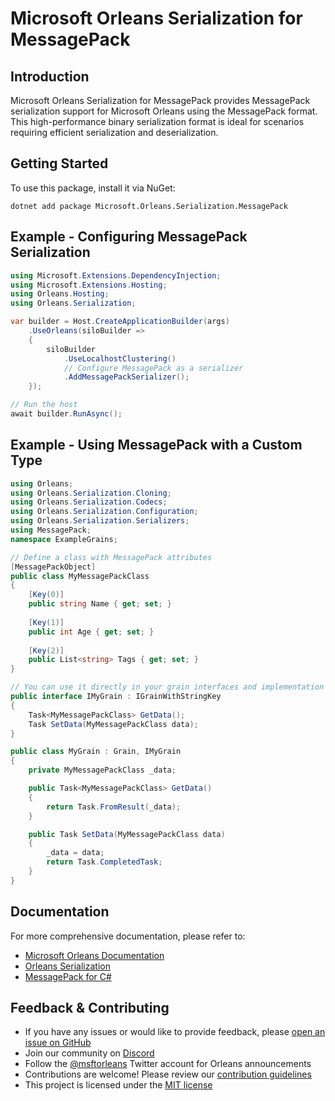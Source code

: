 # Microsoft Orleans Serialization for MessagePack

## Introduction
Microsoft Orleans Serialization for MessagePack provides MessagePack serialization support for Microsoft Orleans using the MessagePack format. This high-performance binary serialization format is ideal for scenarios requiring efficient serialization and deserialization.

## Getting Started
To use this package, install it via NuGet:

```shell
dotnet add package Microsoft.Orleans.Serialization.MessagePack
```

## Example - Configuring MessagePack Serialization
```csharp
using Microsoft.Extensions.DependencyInjection;
using Microsoft.Extensions.Hosting;
using Orleans.Hosting;
using Orleans.Serialization;

var builder = Host.CreateApplicationBuilder(args)
    .UseOrleans(siloBuilder =>
    {
        siloBuilder
            .UseLocalhostClustering()
            // Configure MessagePack as a serializer
            .AddMessagePackSerializer();
    });

// Run the host
await builder.RunAsync();
```

## Example - Using MessagePack with a Custom Type
```csharp
using Orleans;
using Orleans.Serialization.Cloning;
using Orleans.Serialization.Codecs;
using Orleans.Serialization.Configuration;
using Orleans.Serialization.Serializers;
using MessagePack;
namespace ExampleGrains;

// Define a class with MessagePack attributes
[MessagePackObject]
public class MyMessagePackClass
{
    [Key(0)]
    public string Name { get; set; }
    
    [Key(1)]
    public int Age { get; set; }
    
    [Key(2)]
    public List<string> Tags { get; set; }
}

// You can use it directly in your grain interfaces and implementation
public interface IMyGrain : IGrainWithStringKey
{
    Task<MyMessagePackClass> GetData();
    Task SetData(MyMessagePackClass data);
}

public class MyGrain : Grain, IMyGrain
{
    private MyMessagePackClass _data;

    public Task<MyMessagePackClass> GetData()
    {
        return Task.FromResult(_data);
    }

    public Task SetData(MyMessagePackClass data)
    {
        _data = data;
        return Task.CompletedTask;
    }
}
```

## Documentation
For more comprehensive documentation, please refer to:
- [Microsoft Orleans Documentation](https://learn.microsoft.com/dotnet/orleans/)
- [Orleans Serialization](https://learn.microsoft.com/en-us/dotnet/orleans/host/configuration-guide/serialization)
- [MessagePack for C#](https://github.com/neuecc/MessagePack-CSharp)

## Feedback & Contributing
- If you have any issues or would like to provide feedback, please [open an issue on GitHub](https://github.com/dotnet/orleans/issues)
- Join our community on [Discord](https://aka.ms/orleans-discord)
- Follow the [@msftorleans](https://twitter.com/msftorleans) Twitter account for Orleans announcements
- Contributions are welcome! Please review our [contribution guidelines](https://github.com/dotnet/orleans/blob/main/CONTRIBUTING.md)
- This project is licensed under the [MIT license](https://github.com/dotnet/orleans/blob/main/LICENSE)